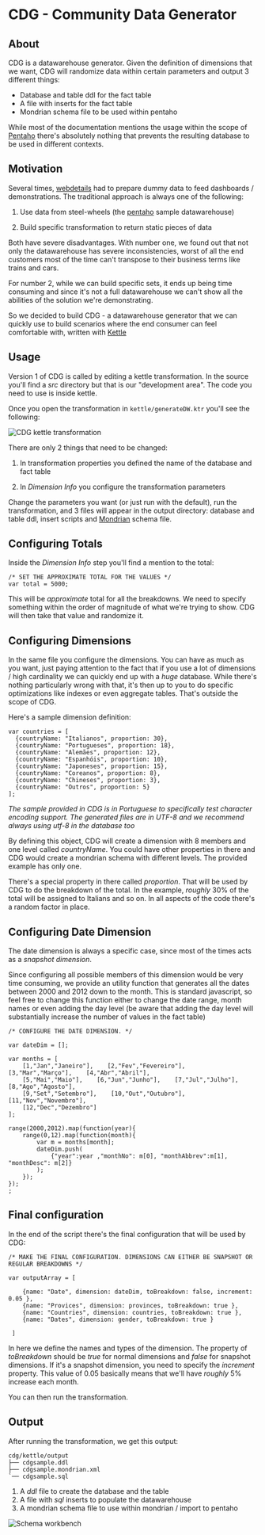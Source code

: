 CDG - Community Data Generator
==============================


About
-----


CDG is a datawarehouse generator. Given the definition of dimensions that we
want, CDG will randomize data within certain parameters and output 3 different things:


* Database and table ddl for the fact table
* A file with inserts for the fact table
* Mondrian schema file to be used within pentaho


While most of the documentation mentions the usage within the scope of
[Pentaho](http://www.pentaho.com) there's absolutely nothing that prevents the
resulting database to be used in different contexts.


Motivation
----------

Several times, [webdetails](http://www.webdetails.pt) had to prepare dummy data
to feed dashboards / demonstrations. The traditional approach is always one of the following:

1. Use data from steel-wheels (the [pentaho](http://www.pentaho.com) sample datawarehouse)

2. Build specific transformation to return static pieces of data


Both have severe disadvantages. With number one, we found out that not only the
datawarehouse has severe inconsistencies, worst of all the end customers most
of the time can't transpose to their business terms like trains and cars.

For number 2, while we can build specific sets, it ends up being time consuming
and since it's not a full datawarehouse we can't show all the abilities of the
solution we're demonstrating.


So we decided to build CDG - a datawarehouse generator that we can quickly use
to build scenarios where the end consumer can feel comfortable with, written
with [Kettle](http://kettle.pentaho.org/)


Usage
-----

Version 1 of CDG is called by editing a kettle transformation. In the source
you'll find a _src_ directory but that is our "development area". The code you
need to use is inside kettle.


Once you open the transformation in `kettle/generateDW.ktr` you'll see the following:

![CDG kettle transformation](http://www.webdetails.pt/cdg/cdg-kettle.png)


There are only 2 things that need to be changed:

1. In transformation properties you defined the name of the database and fact table

2. In _Dimension Info_ you configure the transformation parameters


Change the parameters you want (or just run with the default), run the
transformation, and 3 files will appear in the output directory: database and
table ddl, insert scripts and [Mondrian](http://mondrian.pentaho.org) schema
file.


Configuring Totals
------------------

Inside the _Dimension Info_ step you'll find a mention to the total:


	/* SET THE APPROXIMATE TOTAL FOR THE VALUES */
	var total = 5000;


This will be _approximate_ total for all the breakdowns. We need to specify
something within the order of magnitude of what we're trying to show. CDG will
then take that value and randomize it.


Configuring Dimensions
----------------------


In the same file you configure the dimensions. You can have as much as you
want, just paying attention to the fact that if you use a lot of dimensions /
high cardinality we can quickly end up with a *huge* database. While there's
nothing particularly wrong with that, it's then up to you to do specific
optimizations like indexes or even aggregate tables. That's outside the scope
of CDG.


Here's a sample dimension definition:

	var countries = [
	  {countryName: "Italianos", proportion: 30},  
	  {countryName: "Portugueses", proportion: 18},  
	  {countryName: "Alemães", proportion: 12},  
	  {countryName: "Espanhóis", proportion: 10},  
	  {countryName: "Japoneses", proportion: 15},  
	  {countryName: "Coreanos", proportion: 8},  
	  {countryName: "Chineses", proportion: 3},  
	  {countryName: "Outros", proportion: 5}  
	];


_The sample provided in CDG is in Portuguese to specifically test character
encoding support. The generated files are in UTF-8 and we recommend always
using utf-8 in the database too_


By defining this object, CDG will create a dimension with 8 members and one
level called _countryName_. You could have other properties in there and CDG
would create a mondrian schema with different levels. The provided example has
only one.


There's a special property in there called _proportion_. That will be used by
CDG to do the breakdown of the total. In the example, _roughly_ 30% of the
total will be assigned to Italians and so on. In all aspects of the code
there's a random factor in place.


Configuring Date Dimension
--------------------------

The date dimension is always a specific case, since most of the times acts as a
_snapshot dimension_. 


Since configuring all possible members of this dimension would be very time
consuming, we provide an utility function that generates all the dates between
2000 and 2012 down to the month. This is standard javascript, so feel free to
change this function either to change the date range, month names or even
adding the day level (be aware that adding the day level will substantially increase
the number of values in the fact table)


	/* CONFIGURE THE DATE DIMENSION. */

	var dateDim = [];

	var months = [
		[1,"Jan","Janeiro"],    [2,"Fev","Fevereiro"],    [3,"Mar","Março"],    [4,"Abr","Abril"],
		[5,"Mai","Maio"],    [6,"Jun","Junho"],    [7,"Jul","Julho"],    [8,"Ago","Agosto"],
		[9,"Set","Setembro"],    [10,"Out","Outubro"],    [11,"Nov","Novembro"],  
		[12,"Dec","Dezembro"]
	];

	range(2000,2012).map(function(year){
		range(0,12).map(function(month){
			var m = months[month];
			dateDim.push(
				{"year":year ,"monthNo": m[0], "monthAbbrev":m[1], "monthDesc": m[2]}
			);
		});
	});
	;


Final configuration
-------------------

In the end of the script there's the final configuration that will be used by CDG:


	/* MAKE THE FINAL CONFIGURATION. DIMENSIONS CAN EITHER BE SNAPSHOT OR REGULAR BREAKDOWNS */ 

	var outputArray = [
		
		{name: "Date", dimension: dateDim, toBreakdown: false, increment: 0.05 }, 
		{name: "Provices", dimension: provinces, toBreakdown: true },
		{name: "Countries", dimension: countries, toBreakdown: true },
		{name: "Dates", dimension: gender, toBreakdown: true } 
	 
	 ]


In here we define the names and types of the dimension. The property of _toBreakdown_ should be _true_ for normal dimensions and _false_ for snapshot dimensions. If it's a snapshot dimension, you need to specify the _increment_ property. This value of 0.05 basically means that we'll have _roughly_ 5% increase each month.


You can then run the transformation.


Output
------

After running the transformation, we get this output:

	cdg/kettle/output
	├── cdgsample.ddl
	├── cdgsample.mondrian.xml
	`── cdgsample.sql




1. A _ddl_ file to create the database and the table
2. A file with _sql_ inserts to populate the datawarehouse
3. A mondrian schema file to use within mondrian / import to pentaho


![Schema workbench](http://www.webdetails.pt/cdg/cdg-workbench.png)

